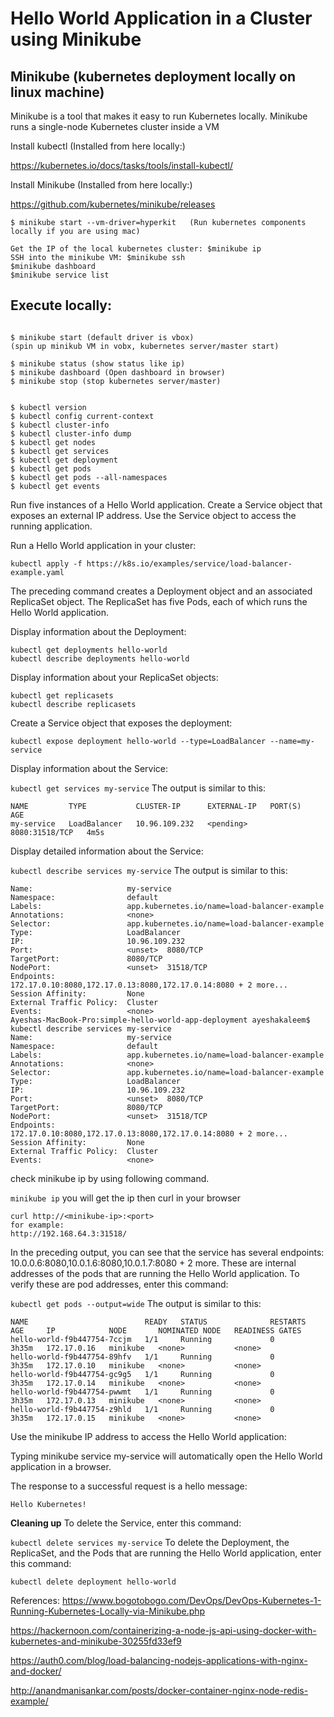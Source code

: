 # Hello World Application in a Cluster using Minikube

Minikube (kubernetes deployment locally on linux machine)
---------------------------------------------------------
Minikube is a tool that makes it easy to run Kubernetes locally. Minikube runs a single-node Kubernetes cluster inside a VM


Install kubectl
(Installed from here locally:)

https://kubernetes.io/docs/tasks/tools/install-kubectl/

Install Minikube
(Installed from here locally:)

https://github.com/kubernetes/minikube/releases


```
$ minikube start --vm-driver=hyperkit   (Run kubernetes components locally if you are using mac)

Get the IP of the local kubernetes cluster: $minikube ip
SSH into the minikube VM: $minikube ssh
$minikube dashboard
$minikube service list
```

Execute locally:
-----------------
```

$ minikube start (default driver is vbox)
(spin up minikub VM in vobx, kubernetes server/master start)

$ minikube status (show status like ip)
$ minikube dashboard (Open dashboard in browser)
$ minikube stop (stop kubernetes server/master)


$ kubectl version
$ kubectl config current-context
$ kubectl cluster-info
$ kubectl cluster-info dump
$ kubectl get nodes
$ kubectl get services
$ kubectl get deployment
$ kubectl get pods
$ kubectl get pods --all-namespaces
$ kubectl get events

```

Run five instances of a Hello World application.
Create a Service object that exposes an external IP address.
Use the Service object to access the running application.

Run a Hello World application in your cluster:

`
kubectl apply -f https://k8s.io/examples/service/load-balancer-example.yaml
`

The preceding command creates a Deployment object and an associated ReplicaSet object. The ReplicaSet has five Pods, each of which runs the Hello World application.

Display information about the Deployment:

```
kubectl get deployments hello-world
kubectl describe deployments hello-world
```

Display information about your ReplicaSet objects:

```
kubectl get replicasets
kubectl describe replicasets
```

Create a Service object that exposes the deployment:

```
kubectl expose deployment hello-world --type=LoadBalancer --name=my-service
```
Display information about the Service:

`
kubectl get services my-service
`
The output is similar to this:

```
NAME         TYPE           CLUSTER-IP      EXTERNAL-IP   PORT(S)          AGE
my-service   LoadBalancer   10.96.109.232   <pending>     8080:31518/TCP   4m5s
```

Display detailed information about the Service:

`
kubectl describe services my-service
`
The output is similar to this:

```
Name:                     my-service
Namespace:                default
Labels:                   app.kubernetes.io/name=load-balancer-example
Annotations:              <none>
Selector:                 app.kubernetes.io/name=load-balancer-example
Type:                     LoadBalancer
IP:                       10.96.109.232
Port:                     <unset>  8080/TCP
TargetPort:               8080/TCP
NodePort:                 <unset>  31518/TCP
Endpoints:                172.17.0.10:8080,172.17.0.13:8080,172.17.0.14:8080 + 2 more...
Session Affinity:         None
External Traffic Policy:  Cluster
Events:                   <none>
Ayeshas-MacBook-Pro:simple-hello-world-app-deployment ayeshakaleem$ kubectl describe services my-service
Name:                     my-service
Namespace:                default
Labels:                   app.kubernetes.io/name=load-balancer-example
Annotations:              <none>
Selector:                 app.kubernetes.io/name=load-balancer-example
Type:                     LoadBalancer
IP:                       10.96.109.232
Port:                     <unset>  8080/TCP
TargetPort:               8080/TCP
NodePort:                 <unset>  31518/TCP
Endpoints:                172.17.0.10:8080,172.17.0.13:8080,172.17.0.14:8080 + 2 more...
Session Affinity:         None
External Traffic Policy:  Cluster
Events:                   <none>
```
 
check minikube ip by using following command.

`
minikube ip
`
you will get the ip then curl in your browser

```
curl http://<minikube-ip>:<port>
for example:
http://192.168.64.3:31518/

```

In the preceding output, you can see that the service has several endpoints: 10.0.0.6:8080,10.0.1.6:8080,10.0.1.7:8080 + 2 more. These are internal addresses of the pods that are running the Hello World application. To verify these are pod addresses, enter this command:

`
kubectl get pods --output=wide
`
The output is similar to this:

```
NAME                          READY   STATUS              RESTARTS   AGE     IP            NODE       NOMINATED NODE   READINESS GATES
hello-world-f9b447754-7ccjm   1/1     Running             0          3h35m   172.17.0.16   minikube   <none>           <none>
hello-world-f9b447754-89hfv   1/1     Running             0          3h35m   172.17.0.10   minikube   <none>           <none>
hello-world-f9b447754-gc9g5   1/1     Running             0          3h35m   172.17.0.14   minikube   <none>           <none>
hello-world-f9b447754-pwwmt   1/1     Running             0          3h35m   172.17.0.13   minikube   <none>           <none>
hello-world-f9b447754-z9hld   1/1     Running             0          3h35m   172.17.0.15   minikube   <none>           <none>
```
Use the minikube IP address to access the Hello World application:

Typing minikube service my-service will automatically open the Hello World application in a browser.

The response to a successful request is a hello message:

`
Hello Kubernetes!
`

**Cleaning up**
To delete the Service, enter this command:

`
kubectl delete services my-service
`
To delete the Deployment, the ReplicaSet, and the Pods that are running the Hello World application, enter this command:

`
kubectl delete deployment hello-world
`


References:
https://www.bogotobogo.com/DevOps/DevOps-Kubernetes-1-Running-Kubernetes-Locally-via-Minikube.php

https://hackernoon.com/containerizing-a-node-js-api-using-docker-with-kubernetes-and-minikube-30255fd33ef9

https://auth0.com/blog/load-balancing-nodejs-applications-with-nginx-and-docker/

http://anandmanisankar.com/posts/docker-container-nginx-node-redis-example/
